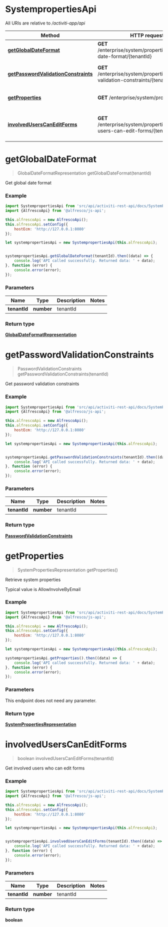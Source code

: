 # SystempropertiesApi

All URIs are relative to */activiti-app/api*

Method | HTTP request | Description
------------- | ------------- | -------------
[**getGlobalDateFormat**](SystemPropertiesApi.md#getGlobalDateFormat) | **GET** /enterprise/system/properties/global-date-format/{tenantId} | Get global date format
[**getPasswordValidationConstraints**](SystemPropertiesApi.md#getPasswordValidationConstraints) | **GET** /enterprise/system/properties/password-validation-constraints/{tenantId} | Get password validation constraints
[**getProperties**](SystemPropertiesApi.md#getProperties) | **GET** /enterprise/system/properties | Retrieve system properties
[**involvedUsersCanEditForms**](SystemPropertiesApi.md#involvedUsersCanEditForms) | **GET** /enterprise/system/properties/involved-users-can-edit-forms/{tenantId} | Get involved users who can edit forms


<a name="getGlobalDateFormat"></a>
# **getGlobalDateFormat**
> GlobalDateFormatRepresentation getGlobalDateFormat(tenantId)

Get global date format

### Example

```javascript
import SystempropertiesApi from 'src/api/activiti-rest-api/docs/SystemPropertiesApi';
import {AlfrescoApi} from '@alfresco/js-api';

this.alfrescoApi = new AlfrescoApi();
this.alfrescoApi.setConfig({
    hostEcm: 'http://127.0.0.1:8080'
});

let systempropertiesApi = new SystempropertiesApi(this.alfrescoApi);


systempropertiesApi.getGlobalDateFormat(tenantId).then((data) => {
    console.log('API called successfully. Returned data: ' + data);
}, function (error) {
    console.error(error);
});

```

### Parameters

Name | Type | Description  | Notes
------------- | ------------- | ------------- | -------------
 **tenantId** | **number**| tenantId | 

### Return type

[**GlobalDateFormatRepresentation**](GlobalDateFormatRepresentation.md)

<a name="getPasswordValidationConstraints"></a>
# **getPasswordValidationConstraints**
> PasswordValidationConstraints getPasswordValidationConstraints(tenantId)

Get password validation constraints

### Example

```javascript
import SystempropertiesApi from 'src/api/activiti-rest-api/docs/SystemPropertiesApi';
import {AlfrescoApi} from '@alfresco/js-api';

this.alfrescoApi = new AlfrescoApi();
this.alfrescoApi.setConfig({
    hostEcm: 'http://127.0.0.1:8080'
});

let systempropertiesApi = new SystempropertiesApi(this.alfrescoApi);


systempropertiesApi.getPasswordValidationConstraints(tenantId).then((data) => {
    console.log('API called successfully. Returned data: ' + data);
}, function (error) {
    console.error(error);
});

```

### Parameters

Name | Type | Description  | Notes
------------- | ------------- | ------------- | -------------
 **tenantId** | **number**| tenantId | 

### Return type

[**PasswordValidationConstraints**](PasswordValidationConstraints.md)

<a name="getProperties"></a>
# **getProperties**
> SystemPropertiesRepresentation getProperties()

Retrieve system properties

Typical value is AllowInvolveByEmail

### Example

```javascript
import SystempropertiesApi from 'src/api/activiti-rest-api/docs/SystemPropertiesApi';
import {AlfrescoApi} from '@alfresco/js-api';

this.alfrescoApi = new AlfrescoApi();
this.alfrescoApi.setConfig({
    hostEcm: 'http://127.0.0.1:8080'
});

let systempropertiesApi = new SystempropertiesApi(this.alfrescoApi);

systempropertiesApi.getProperties().then((data) => {
    console.log('API called successfully. Returned data: ' + data);
}, function (error) {
    console.error(error);
});

```

### Parameters
This endpoint does not need any parameter.

### Return type

[**SystemPropertiesRepresentation**](SystemPropertiesRepresentation.md)

<a name="involvedUsersCanEditForms"></a>
# **involvedUsersCanEditForms**
> boolean involvedUsersCanEditForms(tenantId)

Get involved users who can edit forms

### Example

```javascript
import SystempropertiesApi from 'src/api/activiti-rest-api/docs/SystemPropertiesApi';
import {AlfrescoApi} from '@alfresco/js-api';

this.alfrescoApi = new AlfrescoApi();
this.alfrescoApi.setConfig({
    hostEcm: 'http://127.0.0.1:8080'
});

let systempropertiesApi = new SystempropertiesApi(this.alfrescoApi);


systempropertiesApi.involvedUsersCanEditForms(tenantId).then((data) => {
    console.log('API called successfully. Returned data: ' + data);
}, function (error) {
    console.error(error);
});

```

### Parameters

Name | Type | Description  | Notes
------------- | ------------- | ------------- | -------------
 **tenantId** | **number**| tenantId | 

### Return type

**boolean**

